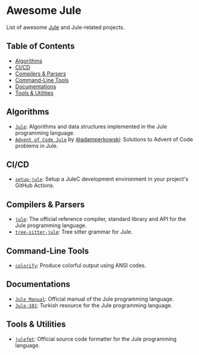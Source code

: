 # Awesome Jule
List of awesome [Jule](https://github.com/julelang/jule) and Jule-related projects.

## Table of Contents

- [Algorithms](#algorithms)
- [CI/CD](#cicd)
- [Compilers & Parsers](#compilers--parsers)
- [Command-Line Tools](#command-line-tools)
- [Documentations](#documentations)
- [Tools & Utilities](#tools--utilities)

## Algorithms

- [``Jule``](https://github.com/thealgorithms/jule): Algorithms and data structures implemented in the Jule programming language.
- [``Advent of Code Jule``](https://github.com/adamperkowski/aoc_jule) by [@adamperkowski](https://github.com/adamperkowski): Solutions to Advent of Code problems in Jule.

## CI/CD

- [``setup-jule``](https://github.com/Panquesito7/setup-jule/): Setup a JuleC development environment in your project's GitHub Actions.

## Compilers & Parsers

- [``jule``](https://github.com/julelang/jule): The official reference compiler, standard library and API for the Jule programming language.
- [``tree-sitter-jule``](https://github.com/TheLooped/tree-sitter-jule): Tree sitter grammar for Jule.

## Command-Line Tools

- [``colorify``](https://github.com/lareii/colorify): Produce colorful output using ANSI codes.

## Documentations

- [``Jule Manual``](https://manual.jule.dev): Official manual of the Jule programming language.
- [``Jule-101``](https://github.com/yasinldev/Jule-101): Turkish resource for the Jule programming language.

## Tools & Utilities

- [``julefmt``](https://github.com/julelang/julefmt): Official source code formatter for the Jule programming language.
